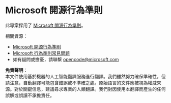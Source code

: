 # Microsoft 開源行為準則

此專案採用了 [Microsoft 開源行為準則](https://opensource.microsoft.com/codeofconduct/)。

相關資源：

- [Microsoft 開源行為準則](https://opensource.microsoft.com/codeofconduct/)
- [Microsoft 行為準則常見問題](https://opensource.microsoft.com/codeofconduct/faq/)
- 如有疑問或擔憂，請聯繫 [opencode@microsoft.com](mailto:opencode@microsoft.com)

**免責聲明**：  
本文件使用基於機器的人工智能翻譯服務進行翻譯。我們雖然努力確保準確性，但請注意，自動翻譯可能包含錯誤或不準確之處。原始語言的文件應被視為權威來源。對於關鍵信息，建議尋求專業的人類翻譯。我們對因使用本翻譯而產生的任何誤解或誤讀不承擔責任。